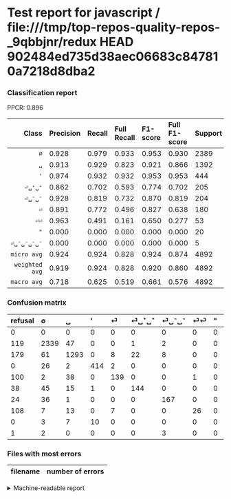 # Test report for javascript / file:///tmp/top-repos-quality-repos-_9qbbjnr/redux HEAD 902484ed735d38aec06683c847810a7218d8dba2

### Classification report

PPCR: 0.896

| Class | Precision | Recall | Full Recall | F1-score | Full F1-score | Support | Full Support | PPCR |
|------:|:----------|:-------|:------------|:---------|:---------|:--------|:-------------|:-----|
| `∅` | 0.928| 0.979| 0.933| 0.953| 0.930| 2389| 2508| 0.953 |
| `␣` | 0.913| 0.929| 0.823| 0.921| 0.866| 1392| 1571| 0.886 |
| `'` | 0.974| 0.932| 0.932| 0.953| 0.953| 444| 444| 1.000 |
| `⏎␣⁺␣⁺` | 0.862| 0.702| 0.593| 0.774| 0.702| 205| 243| 0.844 |
| `⏎␣⁻␣⁻` | 0.928| 0.819| 0.732| 0.870| 0.819| 204| 228| 0.895 |
| `⏎` | 0.891| 0.772| 0.496| 0.827| 0.638| 180| 280| 0.643 |
| `⏎⏎` | 0.963| 0.491| 0.161| 0.650| 0.277| 53| 161| 0.329 |
| `"` | 0.000| 0.000| 0.000| 0.000| 0.000| 20| 20| 1.000 |
| `⏎␣⁻␣⁻␣⁻␣⁻` | 0.000| 0.000| 0.000| 0.000| 0.000| 5| 6| 0.833 |
| `micro avg` | 0.924| 0.924| 0.828| 0.924| 0.874| 4892| 5461| 0.896 |
| `weighted avg` | 0.919| 0.924| 0.828| 0.920| 0.860| 4892| 5461| 0.896 |
| `macro avg` | 0.718| 0.625| 0.519| 0.661| 0.576| 4892| 5461| 0.896 |

### Confusion matrix

|refusal|  ∅| ␣| '| ⏎| ⏎␣⁺␣⁺| ⏎␣⁻␣⁻| ⏎⏎| "| ⏎␣⁻␣⁻␣⁻␣⁻| 
|:---|:---|:---|:---|:---|:---|:---|:---|:---|:---|
|0 |0 |0 |0 |0 |0 |0 |0 |0 |0 |
|119 |2339 |47 |0 |0 |1 |2 |0 |0 |0 |
|179 |61 |1293 |0 |8 |22 |8 |0 |0 |0 |
|0 |26 |2 |414 |2 |0 |0 |0 |0 |0 |
|100 |2 |38 |0 |139 |0 |0 |1 |0 |0 |
|38 |45 |15 |1 |0 |144 |0 |0 |0 |0 |
|24 |36 |1 |0 |0 |0 |167 |0 |0 |0 |
|108 |7 |13 |0 |7 |0 |0 |26 |0 |0 |
|0 |3 |7 |10 |0 |0 |0 |0 |0 |0 |
|1 |2 |0 |0 |0 |0 |3 |0 |0 |0 |

### Files with most errors

| filename | number of errors|
|:----:|:-----|

<details>
    <summary>Machine-readable report</summary>
```json
{
  "cl_report": {"\"": {"f1-score": 0.0, "precision": 0.0, "recall": 0.0, "support": 20}, "\u0027": {"f1-score": 0.952819332566168, "precision": 0.9741176470588235, "recall": 0.9324324324324325, "support": 444}, "macro avg": {"f1-score": 0.6608750179751206, "precision": 0.7176779441298622, "recall": 0.6249152465557488, "support": 4892}, "micro avg": {"f1-score": 0.9243663123466884, "precision": 0.9243663123466884, "recall": 0.9243663123466884, "support": 4892}, "weighted avg": {"f1-score": 0.9200009779355909, "precision": 0.9193739409190902, "recall": 0.9243663123466884, "support": 4892}, "\u2205": {"f1-score": 0.9527494908350307, "precision": 0.92780642602142, "recall": 0.9790707408957723, "support": 2389}, "\u23ce": {"f1-score": 0.8273809523809523, "precision": 0.8910256410256411, "recall": 0.7722222222222223, "support": 180}, "\u23ce\u23ce": {"f1-score": 0.65, "precision": 0.9629629629629629, "recall": 0.49056603773584906, "support": 53}, "\u23ce\u2423\u207a\u2423\u207a": {"f1-score": 0.7741935483870969, "precision": 0.8622754491017964, "recall": 0.7024390243902439, "support": 205}, "\u23ce\u2423\u207b\u2423\u207b": {"f1-score": 0.8697916666666667, "precision": 0.9277777777777778, "recall": 0.8186274509803921, "support": 204}, "\u23ce\u2423\u207b\u2423\u207b\u2423\u207b\u2423\u207b": {"f1-score": 0.0, "precision": 0.0, "recall": 0.0, "support": 5}, "\u2423": {"f1-score": 0.920940170940171, "precision": 0.913135593220339, "recall": 0.9288793103448276, "support": 1392}},
  "cl_report_full": {"\"": {"f1-score": 0.0, "precision": 0.0, "recall": 0.0, "support": 20}, "\u0027": {"f1-score": 0.952819332566168, "precision": 0.9741176470588235, "recall": 0.9324324324324325, "support": 444}, "macro avg": {"f1-score": 0.5760058482034357, "precision": 0.7176779441298622, "recall": 0.5190065220014718, "support": 5461}, "micro avg": {"f1-score": 0.8735632183908045, "precision": 0.9243663123466884, "recall": 0.8280534700604285, "support": 5461}, "weighted avg": {"f1-score": 0.8600082342719093, "precision": 0.9191674148863354, "recall": 0.8280534700604285, "support": 5461}, "\u2205": {"f1-score": 0.9302048120898786, "precision": 0.92780642602142, "recall": 0.932615629984051, "support": 2508}, "\u23ce": {"f1-score": 0.6376146788990826, "precision": 0.8910256410256411, "recall": 0.49642857142857144, "support": 280}, "\u23ce\u23ce": {"f1-score": 0.2765957446808511, "precision": 0.9629629629629629, "recall": 0.16149068322981366, "support": 161}, "\u23ce\u2423\u207a\u2423\u207a": {"f1-score": 0.7024390243902437, "precision": 0.8622754491017964, "recall": 0.5925925925925926, "support": 243}, "\u23ce\u2423\u207b\u2423\u207b": {"f1-score": 0.8186274509803921, "precision": 0.9277777777777778, "recall": 0.7324561403508771, "support": 228}, "\u23ce\u2423\u207b\u2423\u207b\u2423\u207b\u2423\u207b": {"f1-score": 0.0, "precision": 0.0, "recall": 0.0, "support": 6}, "\u2423": {"f1-score": 0.8657515902243054, "precision": 0.913135593220339, "recall": 0.8230426479949077, "support": 1571}},
  "ppcr": 0.89580662882256
}
```
</details>
